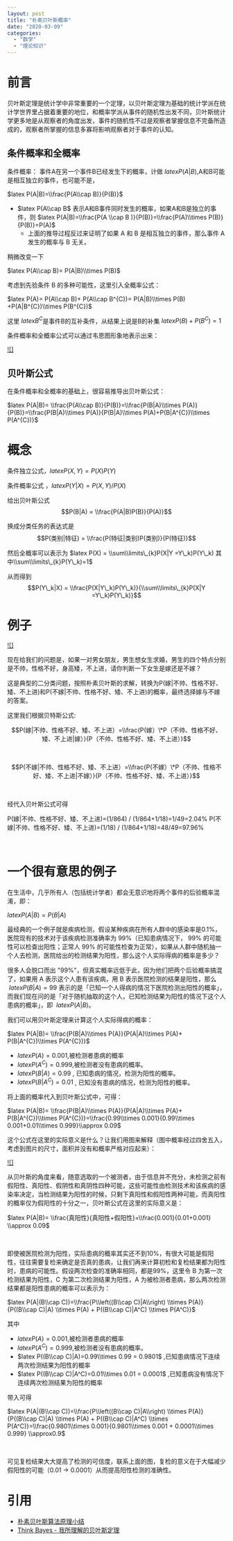 ```yaml
---
layout: post
title: "朴素贝叶斯概率"
date: "2020-03-09"
categories: 
  - "数学"
  - "理论知识"
---
```


# 前言

贝叶斯定理是统计学中非常重要的一个定理，以贝叶斯定理为基础的统计学派在统计学世界里占据着重要的地位，和概率学派从事件的随机性出发不同，贝叶斯统计学更多地是从观察者的角度出发，事件的随机性不过是观察者掌握信息不完备所造成的，观察者所掌握的信息多寡将影响观察者对于事件的认知。

## 条件概率和全概率

条件概率： 事件A在另一个事件B已经发生下的概率，计做 $latex P(A|B)$,A和B可能是相互独立的事件，也可能不是，

$latex P(A|B)=\\frac{P(A\\cap B)}{P(B)}$

- $latex P(A\\cap B$ 表示A和B事件同时发生的概率，如果A和B是独立的事件，则 $latex P(A|B)=\\frac{P(A \\cap B )}{P(B)}=\\frac{P(A)\\times P(B)}{P(B)}=P(A)$
    - 上面的推导过程反过来证明了如果 A 和 B 是相互独立的事件，那么事件 A 发生的概率与 B 无关。

稍微改变一下

$latex P(A\\cap B)= P(A|B)\\times P(B)$

考虑到先验条件 B 的多种可能性，这里引入全概率公式：

$latex P(A)= P(A\\cap B)+ P(A\\cap B^{C})= P(A|B)\\times P(B) +P(A|B^{C})\\times P(B^{C})$

这里 $latex B^{C}$是事件B的互补条件，从结果上说是B的补集 $latex P(B) + P(B^{C})=1$

条件概率和全概率公式可以通过韦恩图形象地表示出来：

[![]](http://127.0.0.1/?attachment_id=3174)

## 贝叶斯公式

在条件概率和全概率的基础上，很容易推导出贝叶斯公式：

$latex P(A|B)= \\frac{P(A\\cap B)}{P(B)}=\\frac{P(B|A)\\times P(A)}{P(B)}=\\frac{P(B|A)\\times P(A)}{P(B|A)\\times P(A)+P(B|A^{C})\\times P(A^{C})}$

# 概念

条件独立公式，$latex P(X,Y) =P(X)P(Y)$

条件概率公式 ，$latex P(Y|X) = P(X,Y)/P(X)$

给出贝叶斯公式 $$P(B|A) = \\frac{P(A|B)P(B)}{P(A)}$$

换成分类任务的表达式是 $$P(类别|特征) = \\frac{P(特征|类别)P(类别)}{P(特征)}$$

然后全概率可以表示为 $latex P(X) = \\sum\\limits\_{k}P(X|Y =Y\_k)P(Y\_k) 其中\\sum\\limits\_{k}P(Y\_k)=1$

从而得到 $$P(Y\_k|X) = \\frac{P(X|Y\_k)P(Y\_k)}{\\sum\\limits\_{k}P(X|Y =Y\_k)P(Y\_k)}$$

# 例子

[![]](http://127.0.0.1/?attachment_id=3128)

现在给我们的问题是，如果一对男女朋友，男生想女生求婚，男生的四个特点分别是不帅，性格不好，身高矮，不上进，请你判断一下女生是嫁还是不嫁？

这是典型的二分类问题，按照朴素贝叶斯的求解，转换为P(嫁|不帅、性格不好、矮、不上进)和P(不嫁|不帅、性格不好、矮、不上进)的概率，最终选择嫁与不嫁的答案。

这里我们根据贝特斯公式:

$$P(嫁|不帅、性格不好、矮、不上进）=\\frac{P(嫁）\*P（不帅、性格不好、矮、不上进|嫁）}{P（不帅、性格不好、矮、不上进）}$$

 

$$P(不嫁|不帅、性格不好、矮、不上进）=\\frac{P(不嫁）\*P（不帅、性格不好、矮、不上进|不嫁）}{P（不帅、性格不好、矮、不上进）}$$

 

经代入贝叶斯公式可得

P(嫁|不帅、性格不好、矮、不上进)=(1/864) / (1/864+1/18)=1/49=2.04% P(不嫁|不帅、性格不好、矮、不上进)=(1/18) / (1/864+1/18)=48/49=97.96%

 

# 一个很有意思的例子

在生活中，几乎所有人（包括统计学者）都会无意识地将两个事件的后验概率混淆，即：

$latex P(A|B)=P(B|A)$

最经典的一个例子就是疾病检测，假设某种疾病在所有人群中的感染率是0.1%，医院现有的技术对于该疾病检测准确率为 99%（已知患病情况下， 99% 的可能性可以检查出阳性；正常人 99% 的可能性检查为正常），如果从人群中随机抽一个人去检测，医院给出的检测结果为阳性，那么这个人实际得病的概率是多少？

很多人会脱口而出 "99%"，但真实概率远低于此，因为他们把两个后验概率搞混了，如果用 A 表示这个人患有该疾病，用 B 表示医院检测的结果是阳性，那么  $latex P(B|A)=99%$ 表示的是「已知一个人得病的情况下医院检测出阳性的概率」，而我们现在问的是「对于随机抽取的这个人，已知检测结果为阳性的情况下这个人患病的概率」，即  $latex P(A|B)$。

我们可以用贝叶斯定理来计算这个人实际得病的概率：

$latex P(A|B)= \\frac{P(B|A)\\times P(A)}{P(A|A)\\times P(A)+ P(B|A^{C})\\times P(A^{C})}$

- $latex P(A)=0.001$,被检测者患病的概率
- $latex P(A^C)=0.999$,被检测者没有患病的概率。
- $latex P(B|A) = 0.99$ , 已知患病的情况，检测为阳性的概率。
- $latex P(B|A^C) = 0.01$ , 已知没有患病的情况，检测为阳性的概率。

将上面的概率代入到贝叶斯公式中，可得：

$latex P(A|B)= \\frac{P(B|A)\\times P(A)}{P(A|A)\\times P(A)+ P(B|A^{C})\\times P(A^{C})}=\\frac{0.99\\times 0.001}{0.99\\times 0.001+0.01\\times 0.999}\\approx 0.09$

这个公式在这里的实际意义是什么？让我们用图来解释（图中概率经过四舍五入，考虑到图片的尺寸，面积并没有和概率严格对应起来）：

[![]](http://127.0.0.1/?attachment_id=3175)

从贝叶斯的角度来看，随意选取的一个被测者，由于信息并不充分，未检测之前有假阳性、真阳性、假阴性和真阴性四种可能，这些可能性由检测技术和该疾病的感染率决定，当检测结果为阳性的时候，只剩下真阳性和假阳性两种可能，而真阳性的概率仅为假阳性的十分之一，贝叶斯公式在这里的实际意义是：

$latex P(A|B)= \\frac{真阳性}{真阳性+假阳性}=\\frac{0.001}{0.01+0.001} \\approx 0.09$

 

即使被医院检测为阳性，实际患病的概率其实还不到10%，有很大可能是假阳性，往往需要复检来确定是否真的患病，让我们再来计算初检和复检结果都为阳性时，患病的可能性。假设两次检查的准确率相同，都是99%，这里令 B 为第一次检测结果为阳性，C 为第二次检测结果为阳性，A 为被检测者患病，那么两次检测结果都是阳性患病的概率可以表示为：

$latex P(A|(B\\cap C))=\\frac{P\\left((B\\cap C)|A\\right) \\times P(A)}{P((B\\cap C)|A) \\times P(A) + P((B\\cap C)|A^C) \\times P(A^C)}$

其中

- $latex P(A)=0.001$,被检测者患病的概率
- $latex P(A^C)=0.999$,被检测者没有患病的概率。
- $latex P((B\\cap C)|A)=0.99\\times 0.99 = 0.9801$ ,已知患病情况下连续两次检测结果为阳性的概率
- $latex P((B\\cap C)|A^C)=0.01\\times 0.01 = 0.0001$ ,已知患病没有情况下连续两次检测结果为阳性的概率

带入可得

$latex P(A|(B\\cap C))=\\frac{P\\left((B\\cap C)|A\\right) \\times P(A)}{P((B\\cap C)|A) \\times P(A) + P((B\\cap C)|A^C) \\times P(A^C)}=\\frac{0.9801\\times 0.001}{0.9801\\times 0.001 + 0.0001\\times 0.999} \\approx0.9$

 

可见复检结果大大提高了检测的可信度，联系上面的图，复检的意义在于大幅减少假阳性的可能（0.01 -> 0.0001）从而提高阳性检测的准确性。

# 引用

- [朴素贝叶斯算法原理小结](https://www.cnblogs.com/pinard/p/6069267.html)
- [Think Bayes - 我所理解的贝叶斯定理](https://zhuanlan.zhihu.com/p/22467549)
